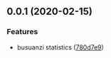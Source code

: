 <a name="0.0.1"></a>
## 0.0.1 (2020-02-15)


### Features

* busuanzi statistics ([780d7e9](https://github.com/Rain120/busuanzi-statistics/commit/780d7e9))



